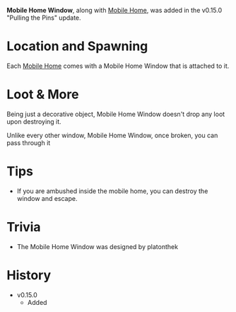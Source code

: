 **Mobile Home Window**, along with [Mobile Home](/buildings/mobile_home), was added in the v0.15.0 "Pulling the Pins" update.

# Location and Spawning

Each [Mobile Home](/buildings/mobile_home) comes with a Mobile Home Window that is attached to it.

# Loot & More

Being just a decorative object, Mobile Home Window doesn't drop any loot upon destroying it.

Unlike every other window, Mobile Home Window, once broken, you can pass through it

# Tips

- If you are ambushed inside the mobile home, you can destroy the window and escape.

 # Trivia

- The Mobile Home Window was designed by platonthek

 # History 

  - v0.15.0
    - Added
